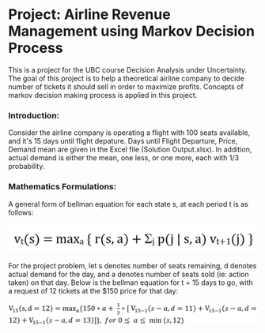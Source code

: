 # Project: Airline Revenue Management using Markov Decision Process

This is a project for the UBC course Decision Analysis under Uncertainty. The goal of this project is to help a theoretical airline company to decide number of tickets it should sell in order to maximize profits. Concepts of markov decision making process is applied in this project.

### Introduction:
Consider the airline company is operating a flight with 100 seats available, and it's 15 days until flight depature. Days until Flight Departure, Price, Demand mean are given in the Excel file (Solution Output.xlsx). In addition, actual demand is either the mean, one less, or one more, each with 1/3 probability.

### Mathematics Formulations:
A general form of bellman equation for each state s, at each period t is as follows:
<p align = 'center'>
<img src = 'https://github.com/vivianddyu/markovdecisionprocess/blob/main/data/bellman_1.PNG?raw=true'>
</p>
For the project problem, let s denotes number of seats remaining, d denotes actual demand for the day, and a denotes number of seats sold (ie: action taken) on that day. Below is the bellman equation for t = 15 days to go, with a request of 12 tickets at the $150 price for that day:
<p align = 'center'>
<img src = 'https://github.com/vivianddyu/markovdecisionprocess/blob/main/data/bellman_2.PNG?raw=true'>
</p>